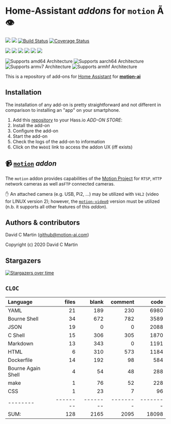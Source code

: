 # Home-Assistant  _addons_ for `motion`  &Atilde;&#128065; 

![](https://img.shields.io/github/license/motion-ai/addons.svg?style=flat)
![](https://img.shields.io/github/release/motion-ai/addons.svg?style=flat)
[![Build Status](https://travis-ci.org/motion-ai/addons.svg?branch=master)](https://travis-ci.org/motion-ai/addons)
[![Coverage Status](https://coveralls.io/repos/github/motion-ai/addons/badge.svg?branch=master)](https://coveralls.io/github/motion-ai/addons?branch=master)

![](https://img.shields.io/github/repo-size/motion-ai/addons.svg?style=flat)
![](https://img.shields.io/github/last-commit/motion-ai/addons.svg?style=flat)
![](https://img.shields.io/github/commit-activity/w/motion-ai/addons.svg?style=flat)
![](https://img.shields.io/github/contributors/motion-ai/addons.svg?style=flat)
![](https://img.shields.io/github/issues/motion-ai/addons.svg?style=flat)
![](https://img.shields.io/github/tag/motion-ai/addons.svg?style=flat)

![Supports amd64 Architecture][amd64-shield]
![Supports aarch64 Architecture][arm64-shield]
![Supports armv7 Architecture][armv7-shield]
![Supports armhf Architecture][armhf-shield]

[arm64-shield]: https://img.shields.io/badge/aarch64-yes-green.svg
[amd64-shield]: https://img.shields.io/badge/amd64-yes-green.svg
[armhf-shield]: https://img.shields.io/badge/armhf-yes-green.svg
[armv7-shield]: https://img.shields.io/badge/armv7-yes-green.svg

This is a repository of add-ons for [Home Assistant](http://home-assistant.io) for [**motion-ai**](http://www.motion-ai.com)

## Installation

The installation of any add-on is pretty straightforward and not different in
comparison to installing an "app" on your smartphone.

1. Add this [repository][thisrepo] to your Hass.io _ADD-ON STORE_: 
1. Install the add-on 
1. Configure the add-on 
1. Start the add-on
1. Check the logs of the add-on to information
1. Click on the `WebUI` link to access the addon UX (iff exists)

## &#128249; [`motion`](motion/README.md) _addon_
The `motion` addon provides capabilities of the [Motion Project](https://motion-project.github.io/ ) for `RTSP`, `HTTP` network cameras as well as`FTP` connected cameras.

&#9995; An attached camera (e.g. USB, Pi2, ...) may be utilized with `V4L2` (video for LINUX version 2); however, the [`motion-video0`](../motion-video0/README.md) version must be utilized (n.b. it supports all other features of this _addon_).

## Authors & contributors

David C Martin (github@motion-ai.com)

Copyright (c) 2020 David C Martin

[open-horizon]: https://github.com/open-horizon

[commits-shield]: https://img.shields.io/github/commit-activity/y/addons/addon-motion.svg
[commits]: https://github.com/motion-ai/addons/addon-motion/commits/master
[contributors]: https://github.com/motion-ai/addons/addon-motion/graphs/contributors
[discord-shield]: https://img.shields.io/discord/330944238910963714.svg
[discord]: https://discord.gg/c5DvZ4e
[forum-shield]: https://img.shields.io/badge/community-forum-brightgreen.svg
[forum]: https://community.home-assistant.io/t/repository-community-hass-io-add-ons/24705?u=frenck
[frenck]: https://github.com/frenck
[motion-ai]: https://github.com/motion-ai
[keepchangelog]: http://keepachangelog.com/en/1.0.0/
[license-shield]: https://img.shields.io/github/license/addons/addon-motion.svg
[maintenance-shield]: https://img.shields.io/maintenance/yes/2018.svg
[project-stage-shield]: https://img.shields.io/badge/project%20stage-production%20ready-brightgreen.svg
[reddit]: https://reddit.com/r/homeassistant
[releases-shield]: https://img.shields.io/github/release/addons/addon-motion.svg
[releases]: https://github.com/motion-ai/addons/addon-motion/releases
[repository]: https://github.com/motion-ai/addons/repository
[semver]: http://semver.org/spec/v2.0.0.html
[homeassistantio]: https://www.home-assistant.io/
[hassio-install]: https://www.home-assistant.io/hassio/installation/
[openhorizon-git]: https://github.com/open-horizon/
[motion-url]: https://motion-project.github.io/ 
[intu-url]: https://github.com/watson-intu
[thisrepo]: https://github.com/motion-ai/addons


## Stargazers
[![Stargazers over time](https://starchart.cc/motion-ai/addons.svg)](https://starchart.cc/motion-ai/addons)

## `CLOC`

Language|files|blank|comment|code
:-------|-------:|-------:|-------:|-------:
YAML|21|189|230|6980
Bourne Shell|34|672|782|3589
JSON|19|0|0|2088
C Shell|15|306|305|1870
Markdown|13|343|0|1191
HTML|6|310|573|1184
Dockerfile|14|192|98|584
Bourne Again Shell|4|54|48|288
make|1|76|52|228
CSS|1|23|7|96
--------|--------|--------|--------|--------
SUM:|128|2165|2095|18098

<img width="1" src="http://clustrmaps.com/map_v2.png?cl=ffffff&w=a&t=n&d=MGNTPfdkYUaSdwXJj5HFmzg3KsAw_tCLGy3a0Hk9E-Q"/>
